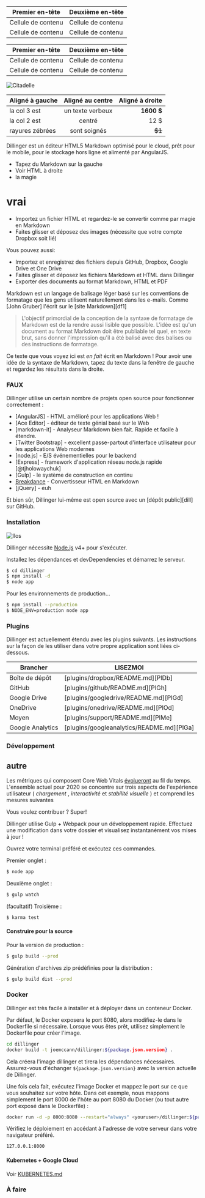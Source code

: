 Premier en-tête | Deuxième en-tête
--- | ---
Cellule de contenu | Cellule de contenu
Cellule de contenu | Cellule de contenu

Premier en-tête | Deuxième en-tête
--- | ---
Cellule de contenu | Cellule de contenu
Cellule de contenu | Cellule de contenu

![Citadelle](https://vignette.wikia.nocookie.net/masseffect/images/d/d7/MassEffect2Citadel.jpg/revision/latest?cb=20100721191415)

Aligné à gauche | Aligné au centre | Aligné à droite
:-- | :-: | --:
la col 3 est | un texte verbeux | **1600 $**
la col 2 est | centré | 12 $
rayures zébrées | sont soignés | ~~$1~~

Dillinger est un éditeur HTML5 Markdown optimisé pour le cloud, prêt pour le mobile, pour le stockage hors ligne et alimenté par AngularJS.

- Tapez du Markdown sur la gauche
- Voir HTML à droite
- la magie

# vrai

- Importez un fichier HTML et regardez-le se convertir comme par magie en Markdown
- Faites glisser et déposez des images (nécessite que votre compte Dropbox soit lié)

Vous pouvez aussi:

- Importez et enregistrez des fichiers depuis GitHub, Dropbox, Google Drive et One Drive
- Faites glisser et déposez les fichiers Markdown et HTML dans Dillinger
- Exporter des documents au format Markdown, HTML et PDF

Markdown est un langage de balisage léger basé sur les conventions de formatage que les gens utilisent naturellement dans les e-mails. Comme [John Gruber] l'écrit sur le [site Markdown][df1]

> L'objectif primordial de la conception de la syntaxe de formatage de Markdown est de la rendre aussi lisible que possible. L'idée est qu'un document au format Markdown doit être publiable tel quel, en texte brut, sans donner l'impression qu'il a été balisé avec des balises ou des instructions de formatage.

Ce texte que vous voyez ici est <em>en fait</em> écrit en Markdown ! Pour avoir une idée de la syntaxe de Markdown, tapez du texte dans la fenêtre de gauche et regardez les résultats dans la droite.

### FAUX

Dillinger utilise un certain nombre de projets open source pour fonctionner correctement :

- [AngularJS] - HTML amélioré pour les applications Web !
- [Ace Editor] - éditeur de texte génial basé sur le Web
- [markdown-it] - Analyseur Markdown bien fait. Rapide et facile à étendre.
- [Twitter Bootstrap] - excellent passe-partout d'interface utilisateur pour les applications Web modernes
- [node.js] - E/S événementielles pour le backend
- [Express] - framework d'application réseau node.js rapide [@tjholowaychuk]
- [Gulp] - le système de construction en continu
- [Breakdance](https://breakdance.github.io/breakdance/) - Convertisseur HTML en Markdown
- [jQuery] - euh

Et bien sûr, Dillinger lui-même est open source avec un [dépôt public][dill] sur GitHub.

### Installation

![Ilos](https://lh3.googleusercontent.com/proxy/DDV8a7sLIWurhJtW8Ego9bq-JlwpfFFoR0tkLJQKKYXEXoWHB6ZUP5jGKD2VcYt3z1QVsgcn6L3GoU1ns8m9fvi3U51GzddA70ZUMHgzHvjl4-i7YOJY9cShBPrfjUhMQhxaJ97WFBp612XmjMXVGypfGkiBarN4PWxhiHkiYYNW7HGbtTpOcyt9GQ4Q23C2noxLTWFXZMcQZhRpQA_qzu2n6_H6CPViBnhSHpEl4JZAPaGCSJqgZg)

Dillinger nécessite [Node.js](https://nodejs.org/) v4+ pour s'exécuter.

Installez les dépendances et devDependencies et démarrez le serveur.

```sh
$ cd dillinger
$ npm install -d
$ node app
```

Pour les environnements de production...

```sh
$ npm install --production
$ NODE_ENV=production node app
```

### Plugins

Dillinger est actuellement étendu avec les plugins suivants. Les instructions sur la façon de les utiliser dans votre propre application sont liées ci-dessous.

Brancher | LISEZMOI
--- | ---
Boîte de dépôt | [plugins/dropbox/README.md][PlDb]
GitHub | [plugins/github/README.md][PlGh]
Google Drive | [plugins/googledrive/README.md][PlGd]
OneDrive | [plugins/onedrive/README.md][PlOd]
Moyen | [plugins/support/README.md][PlMe]
Google Analytics | [plugins/googleanalytics/README.md][PlGa]

### Développement

## autre

Les métriques qui composent Core Web Vitals [évolueront](#evolving-web-vitals) au fil du temps. L'ensemble actuel pour 2020 se concentre sur trois aspects de l'expérience utilisateur ( *chargement* , *interactivité* et *stabilité visuelle* ) et comprend les mesures suivantes

Vous voulez contribuer ? Super!

Dillinger utilise Gulp + Webpack pour un développement rapide. Effectuez une modification dans votre dossier et visualisez instantanément vos mises à jour !

Ouvrez votre terminal préféré et exécutez ces commandes.

Premier onglet :

```sh
$ node app
```

Deuxième onglet :

```sh
$ gulp watch
```

(facultatif) Troisième :

```sh
$ karma test
```

#### Construire pour la source

Pour la version de production :

```sh
$ gulp build --prod
```

Génération d'archives zip prédéfinies pour la distribution :

```sh
$ gulp build dist --prod
```

### Docker

Dillinger est très facile à installer et à déployer dans un conteneur Docker.

Par défaut, le Docker exposera le port 8080, alors modifiez-le dans le Dockerfile si nécessaire. Lorsque vous êtes prêt, utilisez simplement le Dockerfile pour créer l'image.

```sh
cd dillinger
docker build -t joemccann/dillinger:${package.json.version} .
```

Cela créera l'image dillinger et tirera les dépendances nécessaires. Assurez-vous d'échanger `${package.json.version}` avec la version actuelle de Dillinger.

Une fois cela fait, exécutez l'image Docker et mappez le port sur ce que vous souhaitez sur votre hôte. Dans cet exemple, nous mappons simplement le port 8000 de l'hôte au port 8080 du Docker (ou tout autre port exposé dans le Dockerfile) :

```sh
docker run -d -p 8000:8080 --restart="always" <youruser>/dillinger:${package.json.version}
```

Vérifiez le déploiement en accédant à l'adresse de votre serveur dans votre navigateur préféré.

```sh
127.0.0.1:8000
```

#### Kubernetes + Google Cloud

Voir [KUBERNETES.md](https://github.com/joemccann/dillinger/blob/master/KUBERNETES.md)

### À faire
